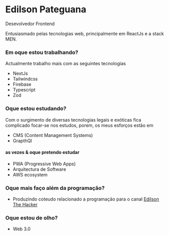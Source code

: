 # Edilson Pateguana

Desevolvedor Frontend

Entusiasmado pelas tecnologias web, principalmente em ReactJs e a stack MEN.

### Em oque estou trabalhando?
Actualmente trabalho mais com as seguintes tecnologias
* NextJs
* Tailwindcss
* Firebase
* Typescript
* Zod

### Oque estou estudando?
Com o surgimento de diversas tecnologias legais e exóticas fica complicado focar-se nos estudos, porem, os meus esforços estão em
* CMS (Content Management Systems) 
* GrapthQl

#### as vezes & oque pretendo estudar
* PWA (Progressive Web Apps)
* Arquitectura de Software
* AWS ecosystem 

### Oque mais faço além da programação? 
* Produzindo coteudo relacionado a programação 
para o canal [Edilson The Hacker](https://youtube.com/channel/UC4u84vnyot6b5kAFS2bgjUA)

### Oque estou de olho?
* Web 3.0
